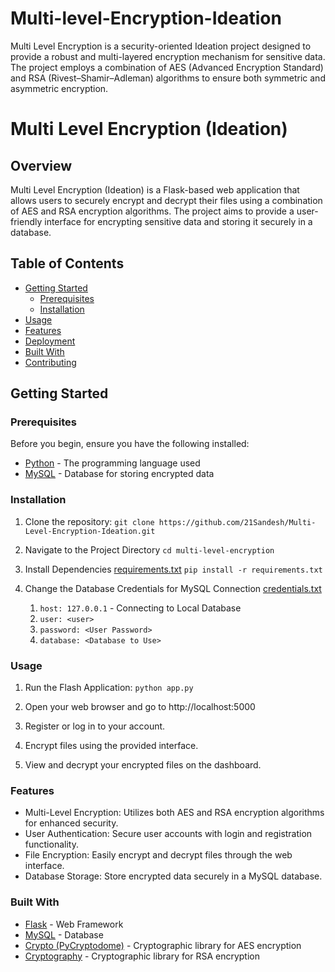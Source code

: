 # Multi-level-Encryption-Ideation
Multi Level Encryption is a security-oriented Ideation project designed to provide a robust and multi-layered encryption mechanism for sensitive data. The project employs a combination of AES (Advanced Encryption Standard) and RSA (Rivest–Shamir–Adleman) algorithms to ensure both symmetric and asymmetric encryption.


# Multi Level Encryption (Ideation)

## Overview

Multi Level Encryption (Ideation) is a Flask-based web application that allows users to securely encrypt and decrypt their files using a combination of AES and RSA encryption algorithms. The project aims to provide a user-friendly interface for encrypting sensitive data and storing it securely in a database.

## Table of Contents

- [Getting Started](#getting-started)
  - [Prerequisites](#prerequisites)
  - [Installation](#installation)
- [Usage](#usage)
- [Features](#features)
- [Deployment](#deployment)
- [Built With](#built-with)
- [Contributing](#contributing)

## Getting Started

### Prerequisites

Before you begin, ensure you have the following installed:

- [Python](https://www.python.org/) - The programming language used
- [MySQL](https://www.mysql.com/) - Database for storing encrypted data

### Installation

1. Clone the repository:
   `git clone https://github.com/21Sandesh/Multi-Level-Encryption-Ideation.git`

2. Navigate to the Project Directory
   `cd multi-level-encryption`

3. Install Dependencies
   [requirements.txt](https://github.com/21Sandesh/Multi-Level-Encryption-Ideation/blob/main/requirements.txt)
  `pip install -r requirements.txt`

5. Change the Database Credentials for MySQL Connection
   [credentials.txt](https://github.com/21Sandesh/Multi-Level-Encryption-Ideation/blob/main/credentials.txt)
   1. `host: 127.0.0.1` - Connecting to Local Database
   2. `user: <user>`
   3. `password: <User Password>`
   4. `database: <Database to Use>`

### Usage
1. Run the Flash Application:
   `python app.py`

2. Open your web browser and go to http://localhost:5000
3. Register or log in to your account.
4. Encrypt files using the provided interface.
5. View and decrypt your encrypted files on the dashboard.

### Features
- Multi-Level Encryption: Utilizes both AES and RSA encryption algorithms for enhanced security.
- User Authentication: Secure user accounts with login and registration functionality.
- File Encryption: Easily encrypt and decrypt files through the web interface.
- Database Storage: Store encrypted data securely in a MySQL database.

### Built With 
- [Flask](https://flask.palletsprojects.com/en/3.0.x/) - Web Framework
- [MySQL](https://www.mysql.com/) - Database
- [Crypto (PyCryptodome)](https://www.pycryptodome.org/) - Cryptographic library for AES encryption
- [Cryptography](https://cryptography.io/en/latest/) - Cryptographic library for RSA encryption
